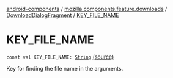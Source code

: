 [android-components](../../index.md) / [mozilla.components.feature.downloads](../index.md) / [DownloadDialogFragment](index.md) / [KEY_FILE_NAME](./-k-e-y_-f-i-l-e_-n-a-m-e.md)

# KEY_FILE_NAME

`const val KEY_FILE_NAME: `[`String`](https://kotlinlang.org/api/latest/jvm/stdlib/kotlin/-string/index.html) [(source)](https://github.com/mozilla-mobile/android-components/blob/master/components/feature/downloads/src/main/java/mozilla/components/feature/downloads/DownloadDialogFragment.kt#L41)

Key for finding the file name in the arguments.

